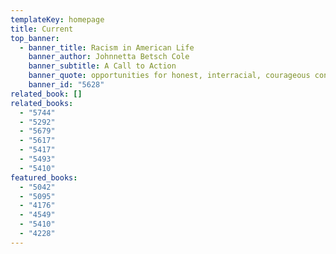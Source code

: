 ```yaml
---
templateKey: homepage
title: Current
top_banner:
  - banner_title: Racism in American Life
    banner_author: Johnnetta Betsch Cole
    banner_subtitle: A Call to Action
    banner_quote: opportunities for honest, interracial, courageous conversations
    banner_id: "5628"
related_book: []
related_books:
  - "5744"
  - "5292"
  - "5679"
  - "5617"
  - "5417"
  - "5493"
  - "5410"
featured_books:
  - "5042"
  - "5095"
  - "4176"
  - "4549"
  - "5410"
  - "4228"
---
```


